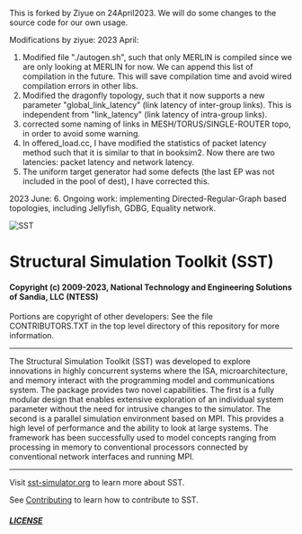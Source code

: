 This is forked by Ziyue on 24April2023. 
We will do some changes to the source code for our own usage.

Modifications by ziyue:
2023 April:
1. Modified file "./autogen.sh", such that only MERLIN is compiled since we are only looking at MERLIN for now. We can append this list of compilation in the future. This will save compilation time and avoid wired compilation errors in other libs.
2. Modified the dragonfly topology, such that it now supports a new parameter "global_link_latency" (link latency of inter-group links). This is independent from "link_latency" (link latency of intra-group links).
3. corrected some naming of links in MESH/TORUS/SINGLE-ROUTER topo, in order to avoid some warning.
4. In offered_load.cc, I have modified the statistics of packet latency method such that it is similar to that in booksim2. Now there are two latencies: packet latency and network latency.
5. The uniform target generator had some defects (the last EP was not included in the pool of dest), I have corrected this.

2023 June:
6. Ongoing work: implementing Directed-Regular-Graph based topologies, including Jellyfish, GDBG, Equality network.


![SST](http://sst-simulator.org/img/sst-logo-small.png)

# Structural Simulation Toolkit (SST)

#### Copyright (c) 2009-2023, National Technology and Engineering Solutions of Sandia, LLC (NTESS)
Portions are copyright of other developers:
See the file CONTRIBUTORS.TXT in the top level directory
of this repository for more information.

---

The Structural Simulation Toolkit (SST) was developed to explore innovations in highly concurrent systems where the ISA, microarchitecture, and memory interact with the programming model and communications system. The package provides two novel capabilities. The first is a fully modular design that enables extensive exploration of an individual system parameter without the need for intrusive changes to the simulator. The second is a parallel simulation environment based on MPI. This provides a high level of performance and the ability to look at large systems. The framework has been successfully used to model concepts ranging from processing in memory to conventional processors connected by conventional network interfaces and running MPI.

---

Visit [sst-simulator.org](http://sst-simulator.org) to learn more about SST.

See [Contributing](https://github.com/sstsimulator/sst-elements/blob/devel/CONTRIBUTING.md) to learn how to contribute to SST.

##### [LICENSE](https://github.com/sstsimulator/sst-elements/blob/devel/LICENSE.md)
